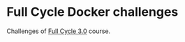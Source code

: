 # Full Cycle Docker challenges
Challenges of [Full Cycle 3.0](https://imersao.fullcycle.com.br) course.
